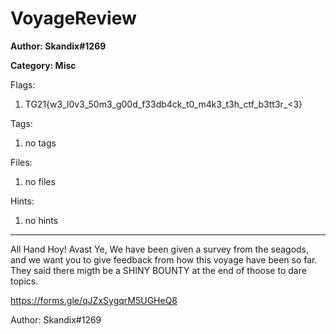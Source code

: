 # VoyageReview
**Author: Skandix#1269**

**Category: Misc**

Flags:
1. TG21{w3_l0v3_50m3_g00d_f33db4ck_t0_m4k3_t3h_ctf_b3tt3r_<3}


Tags: 
1. no tags

Files: 
1. no files

Hints: 
1. no hints


---
All Hand Hoy! Avast Ye, We have been given a survey from the seagods, and we want you to give feedback from how this voyage have been so far. They said there migth be a SHINY BOUNTY at the end of thoose to dare topics.

https://forms.gle/qJZxSygqrM5UGHeQ8

Author: Skandix#1269

